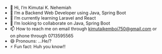 - 👋 Hi, I’m Kimutai K. Nehemiah
- 👀 I’m a Backend Web Developer using Java, Spring Boot
- 🌱 I’m currently learning Laravel and React
- 💞️ I’m looking to collaborate on Java, Spring Boot
- 📫 How to reach me on email through kimutaikemboi750@gmail.com or on phone through 0713595565
- 😄 Pronouns: ...He/? 
- ⚡ Fun fact: Huh you know!!

<!---
KemboiN/KemboiN is a ✨ special ✨ repository because its `README.md` (this file) appears on your GitHub profile.
You can click the Preview link to take a look at your changes.
--->
